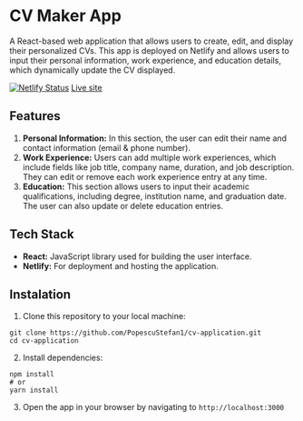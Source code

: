 # CV Maker App

A React-based web application that allows users to create, edit, and display their personalized CVs. This app is deployed on Netlify and allows users to input their personal information, work experience, and education details, which dynamically update the CV displayed.

[![Netlify Status](https://api.netlify.com/api/v1/badges/1b6b47d6-41a7-4165-a56a-92bec20799d2/deploy-status)](https://app.netlify.com/sites/stellar-caramel-ff4628/deploys)
[Live site](https://stellar-caramel-ff4628.netlify.app/)

## Features
1. **Personal Information:** In this section, the user can edit their name and contact information (email & phone number).
2. **Work Experience:** Users can add multiple work experiences, which include fields like job title, company name, duration, and job description. They can edit or remove each work experience entry at any time.
3. **Education:** This section allows users to input their academic qualifications, including degree, institution name, and graduation date. The user can also update or delete education entries.

## Tech Stack
- **React:** JavaScript library used for building the user interface.
- **Netlify:** For deployment and hosting the application.

## Instalation
1. Clone this repository to your local machine:
```
git clone https://github.com/PopescuStefan1/cv-application.git
cd cv-application
```
2. Install dependencies:
```
npm install
# or
yarn install
```
3. Open the app in your browser by navigating to ```http://localhost:3000```
